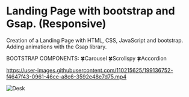 # Landing Page with bootstrap and Gsap. (Responsive)

Creation of a Landing Page with HTML, CSS, JavaScript and bootstrap. 
Adding animations with the Gsap library.


BOOTSTRAP COMPONENTS:
  🍀Carousel
  🍀Scrollspy
  🍀Accordion

https://user-images.githubusercontent.com/110215625/199136752-f4647f43-0961-46ce-a8c6-3592e48e7d75.mp4



![Desk](https://user-images.githubusercontent.com/110215625/199138141-5c502bc4-2ee1-4e2c-bf37-19c2dbe86e88.png)

